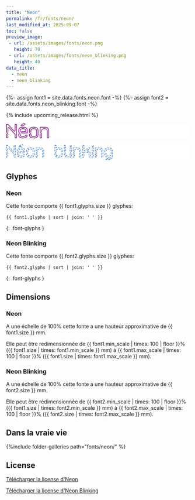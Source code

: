 ```yaml
---
title: "Neon"
permalink: /fr/fonts/neon/
last_modified_at: 2025-09-07
toc: false
preview_image:
 - url: /assets/images/fonts/neon.png
   height: 70
 - url: /assets/images/fonts/neon_blinking.png
   height: 40
data_title:
  - neon
  - neon_blinking
---
```

{%- assign font1 = site.data.fonts.neon.font -%}
{%- assign font2 = site.data.fonts.neon_blinking.font -%}

{% include upcoming_release.html %}

![Neon](/assets/images/fonts/neon.png)

![Neon Blinking](/assets/images/fonts/neon_blinking.png)

## Glyphes

### Neon

Cette fonte comporte {{ font1.glyphs.size }} glyphes:

```
{{ font1.glyphs | sort | join: ' ' }}
```
{: .font-glyphs }

### Neon Blinking

Cette fonte comporte {{ font2.glyphs.size }} glyphes:

```
{{ font2.glyphs | sort | join: ' ' }}
```
{: .font-glyphs }

## Dimensions

### Neon

A une échelle de 100% cette fonte a une hauteur approximative de {{ font1.size }} mm. 

Elle peut être redimensionnée de {{ font1.min_scale | times: 100 | floor }}% ({{ font1.size | times: font1.min_scale }} mm)
à {{ font1.max_scale | times: 100 | floor }}% ({{ font1.size | times: font1.max_scale }} mm).

### Neon Blinking

A une échelle de 100% cette fonte a une hauteur approximative de {{ font2.size }} mm. 

Elle peut être redimensionnée de {{ font2.min_scale | times: 100 | floor }}% ({{ font1.size | times: font2.min_scale }} mm)
à {{ font2.max_scale | times: 100 | floor }}% ({{ font2.size | times: font2.max_scale }} mm).

## Dans la vraie vie

{%include folder-galleries path="fonts/neon/" %}

## License

[Télécharger la license d'Neon](https://github.com/inkstitch/inkstitch/tree/main/fonts/neon/LICENSE)

[Télécharger la license d'Neon Blinking](https://github.com/inkstitch/inkstitch/tree/main/fonts/neon_blinking/LICENSE)
